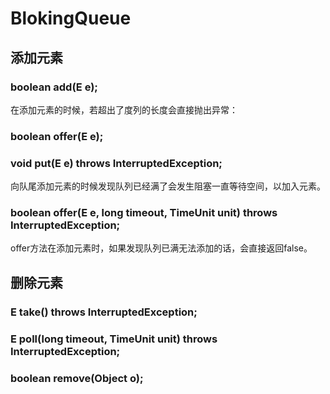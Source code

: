 # BlokingQueue


## 添加元素

### boolean add(E e);

在添加元素的时候，若超出了度列的长度会直接抛出异常：

### boolean offer(E e);

### void put(E e) throws InterruptedException;

向队尾添加元素的时候发现队列已经满了会发生阻塞一直等待空间，以加入元素。

### boolean offer(E e, long timeout, TimeUnit unit) throws InterruptedException;

offer方法在添加元素时，如果发现队列已满无法添加的话，会直接返回false。

## 删除元素

### E take() throws InterruptedException;

### E poll(long timeout, TimeUnit unit) throws InterruptedException;

### boolean remove(Object o);